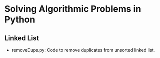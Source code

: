 # Solving Algorithmic Problems in Python 
## Linked List
- removeDups.py: Code to remove duplicates from unsorted linked list.
